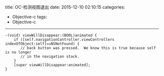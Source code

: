 title: OC-检测视图退出
date: 2015-12-10 02:10:15
categories: 
- Objective-c
tags: 
- Objective-c
---

	-(void) viewWillDisappear:(BOOL)animated {
	    if ([self.navigationController.viewControllers indexOfObject:self]==NSNotFound) {
	       // back button was pressed.  We know this is true because self is no longer
	       // in the navigation stack.  
	    }
	    [super viewWillDisappear:animated];
	}


